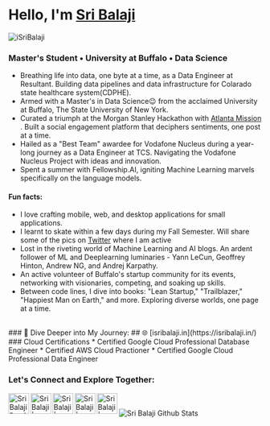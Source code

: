 <h1>Hello, I'm <a href="https://isribalaji.in/">Sri Balaji</a>
<!--   <img src="https://raw.githubusercontent.com/ABSphreak/ABSphreak/master/gifs/Hi.gif" width="30px"> -->
</h1>

<p align="left"> <img src="https://komarev.com/ghpvc/?username=iSriBalaji&label=Views&color=blue&style=flat" alt="iSriBalaji" /> </p>

### Master's Student • University at Buffalo • Data Science
- Breathing life into data, one byte at a time, as a Data Engineer at Resultant. Building data pipelines and data infrastructure for Colarado state healthcare system(CDPHE).
- Armed with a Master's in Data Science😉 from the acclaimed University at Buffalo, The State University of New York.
- Curated a triumph at the Morgan Stanley Hackathon with <a href="https://atlanta-mission.herokuapp.com/">Atlanta Mission</a> . Built a social engagement platform that deciphers sentiments, one post at a time.
- Hailed as a "Best Team" awardee for Vodafone Nucleus during a year-long journey as a Data Engineer at TCS. Navigating the Vodafone Nucleus Project with ideas and innovation.
- Spent a summer with Fellowship.AI, igniting Machine Learning marvels specifically on the language models.
#### Fun facts: 
- I love crafting mobile, web, and desktop applications for small applications.
- I learnt to skate within a few days during my Fall Semester. Will share some of the pics on [Twitter] where I am active
- Lost in the riveting world of Machine Learning and AI blogs. An ardent follower of ML and Deeplearning luminaries - Yann LeCun, Geoffrey Hinton, Andrew NG, and Andrej Karpathy.
- An active volunteer of Buffalo's startup community for its events, networking with visionaries, competing, and soaking up skills.
- Between code lines, I dive into books: "Lean Startup," "Trailblazer," "Happiest Man on Earth," and more. Exploring diverse worlds, one page at a time.
<!-- <a href="https://twitter.com/isribalaji">Twitter</a> -->
<br />
### 👀 Dive Deeper into My Journey: 
## 🌐 [isribalaji.in](https://isribalaji.in/)
<br />
### Cloud Certifications
* Certified Google Cloud Professional Database Engineer
* Certified AWS Cloud Practioner
* Certified Google Cloud Professional Data Engineer

### Let's Connect and Explore Together:

[<img align="left" alt="Sri Balaji Portfolio" width="41px" src="https://cdn-icons-png.flaticon.com/512/3884/3884864.png" />][website]
[<img align="left" alt="Sri Balaji | LinkedIn" width="41px" src="https://cdn-icons-png.flaticon.com/512/174/174857.png" />][linkedin]
[<img align="left" alt="Sri Balaji | Twitter" width="41px" src="https://cdn-icons-png.flaticon.com/512/733/733579.png" />][twitter]
[<img align="left" alt="Sri Balaji | WhatsApp" width="41px" src="https://cdn-icons-png.flaticon.com/512/733/733585.png" />][whatsapp]
[<img align="left" alt="Sri Balaji | Instagram" width="41px" src="https://cdn-icons-png.flaticon.com/512/174/174855.png" />][instagram]

[whatsapp]:https://wa.me/+17169863583
[website]: https://isribalaji.in/
[twitter]: https://twitter.com/isribalaji
[instagram]: https://www.instagram.com/isribalaji/
[linkedin]: https://www.linkedin.com/in/sri-balaji/
<br />


<!---
### Good in Python and have done numerous projects using it
### Python Packages I've worked on
#### Numpy, Pandas, SciKit Learn, OpenCV, Tensorflow, Keras, Requests

### Frameworks
#### Django: 
- Built a microblogging platform with analytics and natural language processing
- Get the code in CallodineBlog repo

### Flutter Apps
- Developed numerous static mobile apps using Flutter

### <ins> Programming Languages: </ins>
#### C, Python, R, Octave, Flutter

### <ins> Web Technologies: </ins>
#### HTML, CSS, Bootstrap, Javascript, Django

### <ins> Database: </ins>
#### MySQL, Firebase, Oracle SQL, SQLlite, PostgreSQL

### <ins> Tools & Technologies: </ins>
#### Git, GitHub, Tableau, Machine Learning, Linux(Debian Based Distros), Jenkins(CI/CD), Apache Spark, Apache Airflow, Tableau, Shell Scripting, JIRA, Confluence, SharePoint

### <ins> Cloud Technologies: </ins>
#### Google Cloud(Data engineering products), AWS
-->

<img alt="Sri Balaji Github Stats" align = "left" src="https://github-readme-stats.vercel.app/api?username=iSriBalaji&show_icons=true&hide_border=false" />
<!-- [![Top Langs](https://github-readme-stats.vercel.app/api/top-langs/?username=isribalaji)](https://github.com/isribalaji/github-readme-stats) -->
